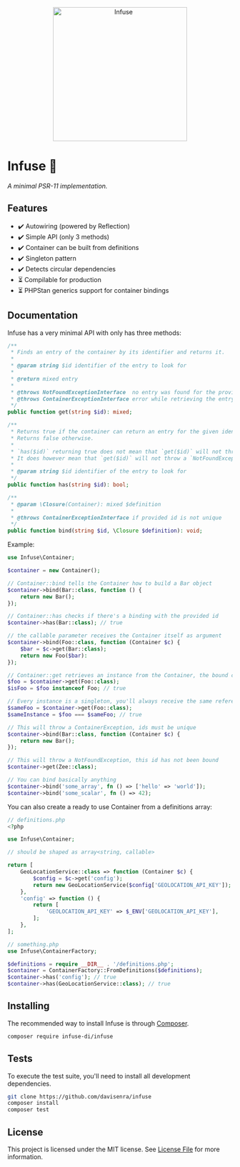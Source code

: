 <p align="center">
<img alt="Infuse" height="300px" src="https://lh3.googleusercontent.com/u/0/drive-viewer/AKGpihYT3DeKenXvqzATXvPED-OuWfeuPmVKMqoLCZUQnZh7teVAvdJcAD6UJlqP-C_AppqiZFLOk1MOEyzQblbIy2G0e6PqZW6f1yc=w2560-h927-rw-v1">
</p>

# Infuse 🍃

*A minimal PSR-11 implementation.*

## Features

- ✔️ Autowiring (powered by Reflection)
- ✔️ Simple API (only 3 methods)
- ✔️ Container can be built from definitions
- ✔️ Singleton pattern
- ✔️ Detects circular dependencies
- ⏳ Compilable for production
- ⏳ PHPStan generics support for container bindings

## Documentation

Infuse has a very minimal API with only has three methods:

```php
/**
 * Finds an entry of the container by its identifier and returns it.
 *
 * @param string $id identifier of the entry to look for
 *
 * @return mixed entry
 *
 * @throws NotFoundExceptionInterface  no entry was found for the provided identifier
 * @throws ContainerExceptionInterface error while retrieving the entry
 */
public function get(string $id): mixed;

/**
 * Returns true if the container can return an entry for the given identifier.
 * Returns false otherwise.
 *
 * `has($id)` returning true does not mean that `get($id)` will not throw an exception.
 * It does however mean that `get($id)` will not throw a `NotFoundExceptionInterface`.
 *
 * @param string $id identifier of the entry to look for
 */
public function has(string $id): bool;

/**
 * @param \Closure(Container): mixed $definition
 *
 * @throws ContainerExceptionInterface if provided id is not unique
 */
public function bind(string $id, \Closure $definition): void;
```

Example:

```php
use Infuse\Container;

$container = new Container();

// Container::bind tells the Container how to build a Bar object
$container->bind(Bar::class, function () {
    return new Bar();
});

// Container::has checks if there's a binding with the provided id
$container->has(Bar::class); // true

// the callable parameter receives the Container itself as argument
$container->bind(Foo::class, function (Container $c) {
    $bar = $c->get(Bar::class);
    return new Foo($bar):
});

// Container::get retrieves an instance from the Container, the bound callable will be called at this moment
$foo = $container->get(Foo::class);
$isFoo = $foo instanceof Foo; // true

// Every instance is a singleton, you'll always receive the same reference
$sameFoo = $container->get(Foo::class);
$sameInstance = $foo === $sameFoo; // true

// This will throw a ContainerException, ids must be unique
$container->bind(Bar::class, function (Container $c) {
    return new Bar();
});

// This will throw a NotFoundException, this id has not been bound
$container->get(Zee::class);

// You can bind basically anything
$container->bind('some_array', fn () => ['hello' => 'world']);
$container->bind('some_scalar', fn () => 42);
```

You can also create a ready to use Container from a definitions array:

```php
// definitions.php
<?php

use Infuse\Container;

// should be shaped as array<string, callable>

return [
    GeoLocationService::class => function (Container $c) {
        $config = $c->get('config');
        return new GeoLocationService($config['GEOLOCATION_API_KEY']);
    },
    'config' => function () {
        return [
            'GEOLOCATION_API_KEY' => $_ENV['GEOLOCATION_API_KEY'],
        ];
    },
];
```

```php
// something.php
use Infuse\ContainerFactory;

$definitions = require __DIR__ . '/definitions.php';
$container = ContainerFactory::FromDefinitions($definitions);
$container->has('config'); // true
$container->has(GeoLocationService::class); // true
```

## Installing

The recommended way to install Infuse is through [Composer](https://getcomposer.org/).

```bash
composer require infuse-di/infuse
```

## Tests

To execute the test suite, you'll need to install all development dependencies.

```bash
git clone https://github.com/davisenra/infuse
composer install
composer test
```

## License

This project is licensed under the MIT license. See [License File](LICENSE.txt) for more information.